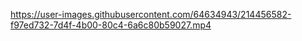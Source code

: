 


https://user-images.githubusercontent.com/64634943/214456582-f97ed732-7d4f-4b00-80c4-6a6c80b59027.mp4

